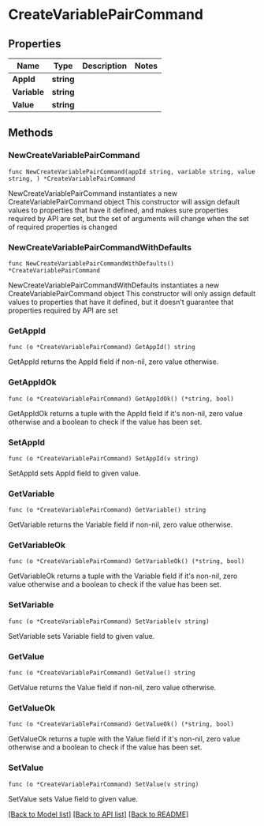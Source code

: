 # CreateVariablePairCommand

## Properties

Name | Type | Description | Notes
------------ | ------------- | ------------- | -------------
**AppId** | **string** |  | 
**Variable** | **string** |  | 
**Value** | **string** |  | 

## Methods

### NewCreateVariablePairCommand

`func NewCreateVariablePairCommand(appId string, variable string, value string, ) *CreateVariablePairCommand`

NewCreateVariablePairCommand instantiates a new CreateVariablePairCommand object
This constructor will assign default values to properties that have it defined,
and makes sure properties required by API are set, but the set of arguments
will change when the set of required properties is changed

### NewCreateVariablePairCommandWithDefaults

`func NewCreateVariablePairCommandWithDefaults() *CreateVariablePairCommand`

NewCreateVariablePairCommandWithDefaults instantiates a new CreateVariablePairCommand object
This constructor will only assign default values to properties that have it defined,
but it doesn't guarantee that properties required by API are set

### GetAppId

`func (o *CreateVariablePairCommand) GetAppId() string`

GetAppId returns the AppId field if non-nil, zero value otherwise.

### GetAppIdOk

`func (o *CreateVariablePairCommand) GetAppIdOk() (*string, bool)`

GetAppIdOk returns a tuple with the AppId field if it's non-nil, zero value otherwise
and a boolean to check if the value has been set.

### SetAppId

`func (o *CreateVariablePairCommand) SetAppId(v string)`

SetAppId sets AppId field to given value.


### GetVariable

`func (o *CreateVariablePairCommand) GetVariable() string`

GetVariable returns the Variable field if non-nil, zero value otherwise.

### GetVariableOk

`func (o *CreateVariablePairCommand) GetVariableOk() (*string, bool)`

GetVariableOk returns a tuple with the Variable field if it's non-nil, zero value otherwise
and a boolean to check if the value has been set.

### SetVariable

`func (o *CreateVariablePairCommand) SetVariable(v string)`

SetVariable sets Variable field to given value.


### GetValue

`func (o *CreateVariablePairCommand) GetValue() string`

GetValue returns the Value field if non-nil, zero value otherwise.

### GetValueOk

`func (o *CreateVariablePairCommand) GetValueOk() (*string, bool)`

GetValueOk returns a tuple with the Value field if it's non-nil, zero value otherwise
and a boolean to check if the value has been set.

### SetValue

`func (o *CreateVariablePairCommand) SetValue(v string)`

SetValue sets Value field to given value.



[[Back to Model list]](../README.md#documentation-for-models) [[Back to API list]](../README.md#documentation-for-api-endpoints) [[Back to README]](../README.md)


